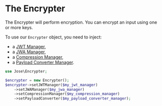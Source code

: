 The Encrypter
=============

The Encrypter will perform encryption. You can encrypt an input using one or more keys.

To use our `Encrypter` object, you need to inject:
* a [JWT Manager](jwt_manager.md),
* a [JWA Manager](jwa_manager.md),
* a [Compression Manager](compression_manager.md),
* a [Payload Converter Manager](payload_converter_manager.md).

```php
use Jose\Encrypter;

$encrypter = new Encrypter();
$encrypter->setJWTManager($my_jwt_manager)
    ->setJWAManager($my_jwa_manager)
    ->setCompressionManager($my_compression_manager)
    ->setPayloadConverter($my_payload_converter_manager);
```
